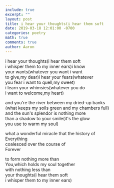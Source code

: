```yaml
---
include: true
excerpt: ""
layout: post
title: i hear your thoughts(i hear them soft
date: 2019-03-18 12:01:00 -0700
categories: poetry 
math: true
comments: true
author: Aaron
---
```




i hear your thoughts(i hear them soft  
i whisper them to my inner ears)i know  
your wants(whatever you want i want  
to give,my dear)i hear your fears(whatever  
you fear i want to quell,my sweet)  
i learn your whimsies(whatever you do  
i want to welcome,my heart)  

and you're the river between my dried-up banks  
(what keeps my soils green and my chambers full)  
and the sun's splendor is nothing more  
than a shadow to your smile(it's the glow  
you use to warm my soul)  

what a wonderful miracle that the history of  
Everything  
coalesced over the course of  
Forever  

to form nothing more than  
You,which holds my soul together  
with nothing less than  
your thoughts(i hear them soft  
i whisper them to my inner ears)